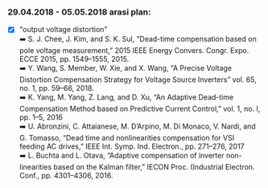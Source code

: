 ### 29.04.2018 - 05.05.2018 arasi plan:
- [x] "output voltage distortion" 
<br/> :arrow_right: S. J. Chee, J. Kim, and S. K. Sul, “Dead-time compensation based on pole voltage measurement,” 
					2015 IEEE Energy Convers. Congr. Expo. ECCE 2015, pp. 1549–1555, 2015.
<br/> :arrow_right: Y. Wang, S. Member, W. Xie, and X. Wang, “A Precise Voltage Distortion Compensation Strategy for Voltage Source Inverters”
					vol. 65, no. 1, pp. 59–66, 2018.
<br/> :arrow_right: K. Yang, M. Yang, Z. Lang, and D. Xu, “An Adaptive Dead-time Compensation Method based on Predictive Current Control,” 
					vol. 1, no. I, pp. 1–5, 2016
<br/> :arrow_right: U. Abronzini, C. Attaianese, M. D’Arpino, M. Di Monaco, V. Nardi, and G. Tomasso, “Dead time and nonlinearities compensation for VSI feeding AC drives,”
					IEEE Int. Symp. Ind. Electron., pp. 271–276, 2017
<br/> :arrow_right: L. Buchta and L. Otava, “Adaptive compensation of inverter non-linearities based on the Kalman filter,” 
					IECON Proc. (Industrial Electron. Conf., pp. 4301–4306, 2016.


